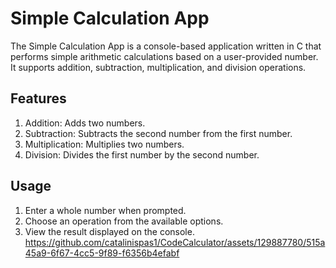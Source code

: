 # Simple Calculation App
The Simple Calculation App is a console-based application written in C that performs simple arithmetic calculations based on a user-provided number. It supports addition, subtraction, multiplication, and division operations.

## Features
1. Addition: Adds two numbers.
2. Subtraction: Subtracts the second number from the first number.
3. Multiplication: Multiplies two numbers.
4. Division: Divides the first number by the second number.

## Usage
1. Enter a whole number when prompted.
2. Choose an operation from the available options.
3. View the result displayed on the console.
https://github.com/catalinispas1/CodeCalculator/assets/129887780/515a45a9-6f67-4cc5-9f89-f6356b4efabf
